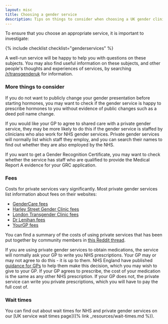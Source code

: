 ```yaml
---
layout: misc
title: Choosing a gender service
description: Tips on things to consider when choosing a UK gender clinic
---
```


To ensure that you choose an appropriate service, it is important to investigate:

{% include checklist checklist="genderservices" %}

A well-run service will be happy to help you with questions on these subjects. You may also find useful information on these subjects, and other people's thoughts and experiences of services, by searching [/r/transgenderuk](https://www.reddit.com/r/transgenderuk) for information.

### More things to consider

If you do not want to publicly change your gender presentation before starting hormones, you may want to check if the gender service is happy to prescribe hormones to you without evidence of public changes such as a deed poll name change.

If you would like your GP to agree to shared care with a private gender service, they may be more likely to do this if the gender service is staffed by clinicians who also work for NHS gender services. Private gender services will normally list which staff they employ, and you can search their names to find out whether they are also employed by the NHS. 

If you want to get a Gender Recognition Certificate, you may want to check whether the service has staff who are qualified to provide the Medical Report A evidence for your GRC application.

### Fees

Costs for private services vary significantly. Most private gender services list information about fees on their websites:

- [GenderCare fees](https://gendercare.co.uk/fees.shtml)
- [Harley Street Gender Clinic fees](https://www.harleystgenderclinic.com/pricing)
- [London Transgender Clinic fees](https://www.thelondontransgenderclinic.uk/price-list/)
- [Dr Lenihan fees](https://www.drpennylenihan.co.uk/services)
- [YourGP fees](https://your-gp.com/gp-services/all-gp-services/gender-clinic/gender-dysphoria-consultation/)

You can find a summary of the costs of using private services that has been put together by community members in [this Reddit thread](https://www.reddit.com/r/transgenderUK/comments/pvxt8b/comparison_of_private_providers_of_hrt_for_adults/).

If you are using private gender services to obtain medications, the service will normally ask your GP to write you NHS prescriptions. Your GP may or may not agree to do this - it is up to them. NHS England have published [guidance for GPs](https://gendergp.com/wp-content/uploads/2018/02/GMC-advice-to-GPs-on-online-specialists.pdf) to help them make this decision, which you may wish to give to your GP. If your GP agrees to prescribe, the cost of your medication is the same as any other NHS prescription. If your GP does not, the private service can write you private prescriptions, which you will have to pay the full cost of.

### Wait times

You can find out about wait times for NHS and private gender services on our [UK service wait times page]({% link _resources/wait-times.md %}).